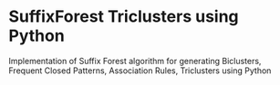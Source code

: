 # SuffixForest Triclusters using Python
Implementation of Suffix Forest algorithm for generating Biclusters, Frequent Closed Patterns, Association Rules, Triclusters using Python
